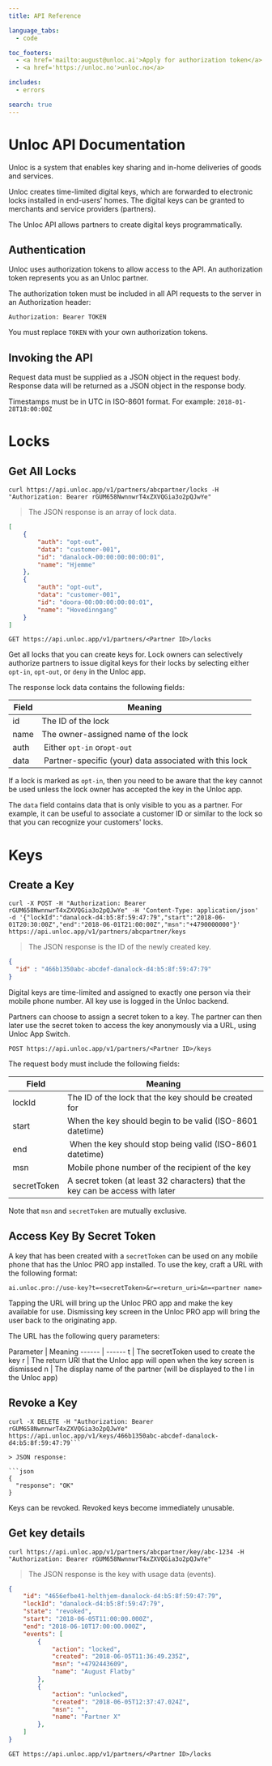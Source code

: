 ```yaml
---
title: API Reference

language_tabs:
  - code

toc_footers:
  - <a href='mailto:august@unloc.ai'>Apply for authorization token</a>
  - <a href='https://unloc.no'>unloc.no</a>

includes:
  - errors

search: true
---
```


# Unloc API Documentation

Unloc is a system that enables key sharing and in-home deliveries of goods and services.

Unloc creates time-limited digital keys, which are forwarded to electronic locks installed in end-users’ homes. The digital keys can be granted to merchants and service providers (partners).

The Unloc API allows partners to create digital keys programmatically.

## Authentication

Unloc uses authorization tokens to allow access to the API. An authorization token represents you as an Unloc partner.

The authorization token must be included in all API requests to the server in an Authorization header:

`Authorization: Bearer TOKEN`

<aside class="notice">You must replace <code>TOKEN</code> with your own authorization tokens.
</aside>

## Invoking the API

Request data must be supplied as a JSON object in the request body. Response data will be returned as a JSON object in the response body.

Timestamps must be in UTC in ISO-8601 format. For example: `2018-01-28T18:00:00Z`

# Locks

## Get All Locks

```code
curl https://api.unloc.app/v1/partners/abcpartner/locks -H "Authorization: Bearer rGUM658NwnnwrT4xZXVQGia3o2pQJwYe"
```
> The JSON response is an array of lock data.

```json
[
    {
        "auth": "opt-out",
        "data": "customer-001",
        "id": "danalock-00:00:00:00:00:01",
        "name": "Hjemme"
    },
    {
        "auth": "opt-out",
        "data": "customer-001",
        "id": "doora-00:00:00:00:00:01",
        "name": "Hovedinngang"
    }
]
```

`GET https://api.unloc.app/v1/partners/<Partner ID>/locks`

Get all locks that you can create keys for. Lock owners can selectively authorize partners to issue digital keys for their locks by selecting either `opt-in`, `opt-out`, or `deny` in the Unloc app.

The response lock data contains the following fields:

Field  | Meaning
---------- | -------
id | The ID of the lock
name | The owner-assigned name of the lock
auth | Either `opt-in` or`opt-out`
data | Partner-specific (your) data associated with this lock

If a lock is marked as `opt-in`, then you need to be aware that the key cannot be used unless the lock owner has accepted the key in the Unloc app.

The `data` field contains data that is only visible to you as a partner. For example, it can be useful to associate a customer ID or similar to the lock so that you can recognize your customers' locks.


# Keys

## Create a Key

```code
curl -X POST -H "Authorization: Bearer rGUM658NwnnwrT4xZXVQGia3o2pQJwYe" -H 'Content-Type: application/json' -d '{"lockId":"danalock-d4:b5:8f:59:47:79","start":"2018-06-01T20:30:00Z","end":"2018-06-01T21:00:00Z","msn":"+4790000000"}' https://api.unloc.app/v1/partners/abcpartner/keys
````

> The JSON response is the ID of the newly created key.

```json
{
  "id" : "466b1350abc-abcdef-danalock-d4:b5:8f:59:47:79"
}
```
Digital keys are time-limited and assigned to exactly one person via their mobile phone number. All key use is logged in the Unloc backend.

Partners can choose to assign a secret token to a key. The partner can then later use the secret token to access the key anonymously via a URL, using Unloc App Switch.

`POST https://api.unloc.app/v1/partners/<Partner ID>/keys`

The request body must include the following fields:

Field  | Meaning
---------- | -------
lockId | The ID of the lock that the key should be created for
start | When the key should begin to be valid (ISO-8601 datetime)
end | When the key should stop being valid (ISO-8601 datetime)
msn | Mobile phone number of the recipient of the key
secretToken | A secret token (at least 32 characters) that the key can be access with later

Note that `msn` and `secretToken` are mutually exclusive.

## Access Key By Secret Token

A key that has been created with a `secretToken` can be used on any mobile phone that has the Unloc PRO app installed. To use the key, craft a URL with the following format:

`ai.unloc.pro://use-key?t=<secretToken>&r=<return_uri>&n=<partner name>`

Tapping the URL will bring up the Unloc PRO app and make the key available for use. Dismissing key screen in the Unloc PRO app will bring the user back to the originating app.

The URL has the following query parameters:

Parameter | Meaning
------ | ------
t | The secretToken used to create the key
r | The return URI that the Unloc app will open when the key screen is dismissed
n | The display name of the partner (will be displayed to the l in the Unloc app)

## Revoke a Key

```code
curl -X DELETE -H "Authorization: Bearer rGUM658NwnnwrT4xZXVQGia3o2pQJwYe" https://api.unloc.app/v1/keys/466b1350abc-abcdef-danalock-d4:b5:8f:59:47:79```

> JSON response:

```json
{
  "response": "OK"
}
```

Keys can be revoked. Revoked keys become immediately unusable.

## Get key details

```code
curl https://api.unloc.app/v1/partners/abcpartner/key/abc-1234 -H "Authorization: Bearer rGUM658NwnnwrT4xZXVQGia3o2pQJwYe"
```
> The JSON response is the key with usage data (events).

```json
{
    "id": "4656efbe41-helthjem-danalock-d4:b5:8f:59:47:79",
    "lockId": "danalock-d4:b5:8f:59:47:79",
    "state": "revoked",
    "start": "2018-06-05T11:00:00.000Z",
    "end": "2018-06-10T17:00:00.000Z",
    "events": [
        {
            "action": "locked",
            "created": "2018-06-05T11:36:49.235Z",
            "msn": "+4792443609",
            "name": "August Flatby"
        },
        {
            "action": "unlocked",
            "created": "2018-06-05T12:37:47.024Z",
            "msn": "",
            "name": "Partner X"
        },
    ]
}

```

`GET https://api.unloc.app/v1/partners/<Partner ID>/locks`